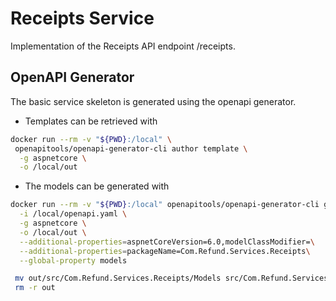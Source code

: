 # Receipts Service

Implementation of the Receipts API endpoint /receipts.

## OpenAPI Generator
The basic service skeleton is generated using the openapi generator.

- Templates can be retrieved with
```bash
docker run --rm -v "${PWD}:/local" \
 openapitools/openapi-generator-cli author template \
  -g aspnetcore \
  -o /local/out
```

- The models can be generated with

````bash
docker run --rm -v "${PWD}:/local" openapitools/openapi-generator-cli generate \
  -i /local/openapi.yaml \
  -g aspnetcore \
  -o /local/out \
  --additional-properties=aspnetCoreVersion=6.0,modelClassModifier=\
  --additional-properties=packageName=Com.Refund.Services.Receipts\
  --global-property models

 mv out/src/Com.Refund.Services.Receipts/Models src/Com.Refund.Services.Receipts/
 rm -r out
````
